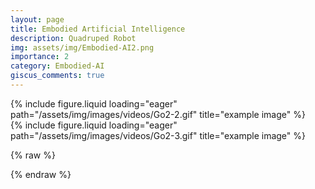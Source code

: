 ```yaml
---
layout: page
title: Embodied Artificial Intelligence
description: Quadruped Robot
img: assets/img/Embodied-AI2.png
importance: 2
category: Embodied-AI
giscus_comments: true
---
```


<div class="row">
    <div class="col-sm mt-3 mt-md-0">
        {% include figure.liquid loading="eager" path="/assets/img/images/videos/Go2-2.gif" title="example image"   %}
    </div>
    <div class="col-sm mt-3 mt-md-0">
        {% include figure.liquid loading="eager" path="/assets/img/images/videos/Go2-3.gif" title="example image"   %}
    </div>
</div>
<div class="caption">
</div>

{% raw %}

{% endraw %}
